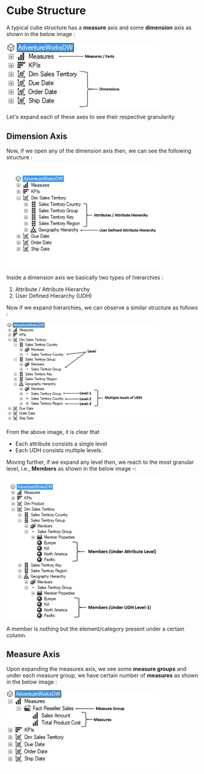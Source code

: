 
# Cube Structure

A typical cube structure has a **measure** axis and some **dimension** axis as shown in the below image :

<img src = "../Images/CubeStructure0.png" width = 400>

Let's expand each of these axes to see their respective granularity

## Dimension Axis

Now, if we open any of the dimension axis then, we can see the following structure :

<img src = "../Images/CubeStructure1.png" width = 400>


Inside a dimension axis we basically two types of hierarchies :
1. Attribute / Attribute Hierarchy
2. User Defined Hierarchy (UDH)

Now if we expand hierarchies, we can observe a similar structure as follows :

<img src = "../Images/CubeStructure2.png" width = 400>

From the above image, it is clear that

- Each attribute consists a single level
- Each UDH consists multiple levels.

Moving further, if we expand any level then, we reach to the most granular level, i.e., **Members** as shown in the below image -:

<img src = "../Images/CubeStructure3.png" width = 400>

A member is nothing but the element/category present under a certain column.


## Measure Axis

Upon expanding the measures axis, we see some **measure groups** and under each measure group, we have certain number of **measures** as shown in the below image :

 <img src = "../Images/CubeStructure4.png" width = 400>
